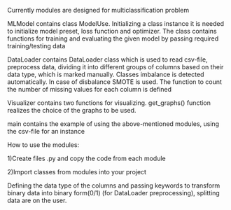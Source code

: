 Currently modules are designed for multiclassification problem

MLModel contains class ModelUse. Initializing a class instance it is needed to initialize model preset, loss function and optimizer.
The class contains functions for training and evaluating the given model by passing required training/testing data

DataLoader contains DataLoader class which is used to read csv-file, preprocess data, dividing it into different groups of columns based on their data type,
which is marked manually. Classes imbalance is detected automatically. In case of disbalance SMOTE is used. The function to count the number of missing values for each column is defined

Visualizer contains two functions for visualizing. get_graphs() function realizes the choice of the graphs to be used.

main contains the example of using the above-mentioned modules, using the csv-file for an instance

How to use the modules:

1)Create files .py and copy the code from each module

2)Import classes from modules into your project

Defining the data type of the columns and passing keywords to transform binary data into binary form(0/1) (for DataLoader preprocessing), splitting data are on the user.
